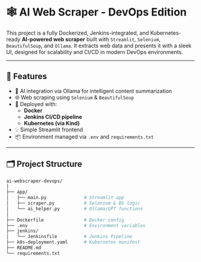 # 🕸️ AI Web Scraper - DevOps Edition

This project is a fully Dockerized, Jenkins-integrated, and Kubernetes-ready **AI-powered web scraper** built with `Streamlit`, `Selenium`, `BeautifulSoup`, and `Ollama`. It extracts web data and presents it with a sleek UI, designed for scalability and CI/CD in modern DevOps environments.

---

## 🔧 Features

- 🧠 AI integration via Ollama for intelligent content summarization
- 🌐 Web scraping using `Selenium` & `BeautifulSoup`
- 🚀 Deployed with:
  - **Docker**
  - **Jenkins CI/CD pipeline**
  - **Kubernetes (via Kind)**
- 💡 Simple Streamlit frontend
- 📦 Environment managed via `.env` and `requirements.txt`

---

## 🗂️ Project Structure

```bash
ai-webscraper-devops/
│
├── app/
│   ├── main.py              # Streamlit app
│   ├── scraper.py           # Selenium & BS logic
│   └── ai_helper.py         # Ollama/GPT functions
│
├── Dockerfile               # Docker config
├── .env                     # Environment variables
├── jenkins/
│   └── Jenkinsfile          # Jenkins Pipeline
├── k8s-deployment.yaml      # Kubernetes manifest
├── README.md
└── requirements.txt
